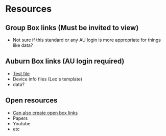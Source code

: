 # Resources
## Group Box links (Must be invited to view)
 - Not sure if this standard or any AU login is more appropriate for things like data?

## Auburn Box links (AU login required)
 - [Test file](https://auburn.box.com/s/ouchstdlvxrv4oazgabxg0eckbp42uhs)
 - Device info files (Leo's template)
 - data?

## Open resources
 - [Can also create open box links](https://auburn.box.com/s/alzyp0yc4u9cxwlmh4r1h2uhl9j9tyw1)
 - Papers
 - Youtube
 - etc
